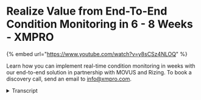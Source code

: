 # Realize Value from End-To-End Condition Monitoring in 6 - 8 Weeks - XMPRO
{% embed url="https://www.youtube.com/watch?v=y8sCSz4NLOQ" %}



Learn how you can implement real-time condition monitoring in weeks with our end-to-end solution in partnership with MOVUS and Rizing. To book a discovery call, send an email to info@xmpro.com.
<details>
<summary>Transcript</summary>Learn how you can implement real-time condition monitoring in weeks with our end-to-end solution in partnership with MOVUS and Rizing. To book a discovery call, send an email to info@xmpro.com.
a large mining organization had 41

hours of monthly downtime on their

mainline conveyors

due to issues with specific components

we helped them reduce the downtime

from 41 hours to only one hour per month

for those failure modes we unlocked an

additional

44 000 product tons in less than four

months

since starting the project the downtime

on the 80 kilometers of mainline

conveyor had a serious knock-on effect

on their operations

and if the conveyors weren't working

that meant that the borrowers couldn't

run

either and many of their downstream

assets became under-utilized

by deploying an end-to-end condition

monitoring solution to manage their

conveyor health in real time

they achieved a significant reduction in

downtime on critical assets

their reliability team can now identify

issues weeks in advance

and deal with them proactively since the

success of this project they've deployed

similar applications for multiple types

of rotating equipment to scale the

impact across their organization

do you want to reduce asset downtime

through real-time condition monitoring

we understand that tackling this type of

project can be daunting

you need to find the right mix of

hardware software

and services vendors to each provide

their part of the solution

and implementing a project like this can

often take 12 months

or more before you can measure roi

figuring out how to integrate your

different systems can end up adding

significant cost and delays to your

project

and once your solution is deployed you

could end up with too many distracting

alarms

that don't result in actions you need to

analyze the noise and

integrate the real alerts into your

existing systems

to ensure that your reliability teams

complete the work in time

to solve this problem we've combined

innovative sensors from movis

with xm pro's proven digital platform

and ryzen's unparalleled expertise in

sap eam

to help you deploy end-to-end real-time

condition monitoring

that shows value in six to eight weeks

how does it work we collect real-time

temperature

noise and vibration data using wireless

easy to deploy mobis fit machine sensors

that attach magnetically to your

equipment

no specialist is required and data is

captured from the moment you connect the

devices

xm pro's data stream designer lets you

harvest data from your movis sensors

and other data sources using a library

of pre-built connectors

the data stream will then publish that

data to a custom

xm pro app that gives your engineers

visibility

into the real-time health of your

equipment

when data from the mova sensor goes

outside a certain threshold

xm pro will trigger a recommendation to

drive actions

the prescriptive recommendation will

show your subject matter experts

the real-time event data as well as work

instructions and helpful resources

working with rising's team of eam

experts you can then automatically

create a work notification in your sap

eam system

from within a recommendation in xmpro

the notification will then follow the

normal work management processes

and pass the completed data between

systems

this closes the loop and ensures that

your real-time data

translates into timely actions that

drive roi

how does a typical project work the

project starts by diagnosing the bad

actors and root causes for failures

across your assets in a day virtual

workshop

the next step is to prioritize use cases

based on their

impact and technical feasibility we also

outline the scope

and identify key success criteria for

the project

in the third phase we commission the

movis fit machine sensors

and design the data stream and real-time

visualizations

using xmpro's low code platform

rising's team of experts will ensure

your integration to

sap eam is working smoothly we'll deploy

the solution to production

and start monitoring the results once

we've proven the initial value we can

work on refining the solution and

scaling it across multiple asset types

with this end-to-end real-time condition

monitoring approach

you can significantly reduce your asset

downtime

and by leveraging the combined

technology and expertise from the teams

at movis

rising and exon pro you can start seeing

value

within six to eight weeks watch the demo

video to see the solution in action
</details>